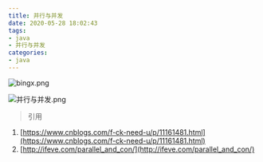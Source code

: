 ```yaml
---
title: 并行与并发
date: 2020-05-28 18:02:43
tags:
- java
- 并行与并发
categories:
- java   
---
```

![bingx.png](bingx.png)

![并行与并发.png](并行与并发.png)

> 引用

1. [https://www.cnblogs.com/f-ck-need-u/p/11161481.html](https://www.cnblogs.com/f-ck-need-u/p/11161481.html)
2. [http://ifeve.com/parallel_and_con/](http://ifeve.com/parallel_and_con/)
